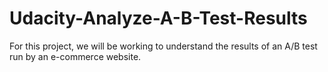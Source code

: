 # Udacity-Analyze-A-B-Test-Results
For this project, we will be working to understand the results of an A/B test run by an e-commerce website.

